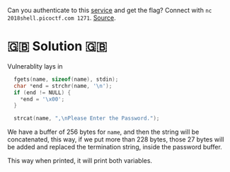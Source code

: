 Can you authenticate to this [service](https://2018shell.picoctf.com/static/c050db17129bdf7e768a0151f554a75d/auth) and get the flag? Connect with `nc 2018shell.picoctf.com 1271`. [Source](https://2018shell.picoctf.com/static/c050db17129bdf7e768a0151f554a75d/auth.c).

# :uk: Solution :uk:
Vulnerablity lays in
``` c
  fgets(name, sizeof(name), stdin);
  char *end = strchr(name, '\n');
  if (end != NULL) {
    *end = '\x00';
  }

  strcat(name, ",\nPlease Enter the Password.");
```

We have a buffer of 256 bytes for `name`, and then the string will be concatenated, this way, if we put more than 228 bytes, those 27 bytes will be added and replaced the termination string, inside the password buffer.

This way when printed, it will print both variables.
